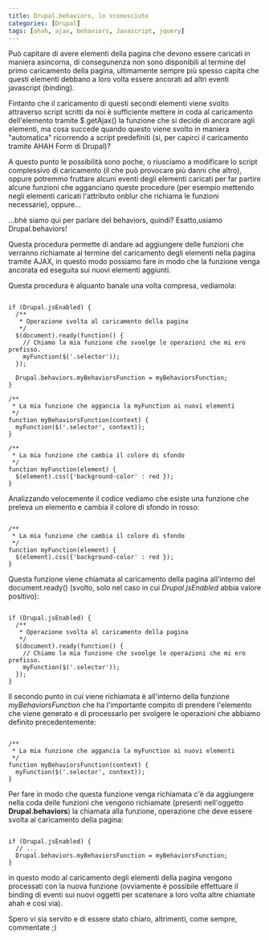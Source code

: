 ```yaml
---
title: Drupal.behaviors, lo sconosciuto
categories: [Drupal]
tags: [ahah, ajax, behaviors, Javascript, jquery]
---
```

Può capitare di avere elementi della pagina che devono essere caricati in maniera asincorna, di consegunenza non sono disponibili al termine del primo caricamento della pagina, ultimamente sempre più spesso capita che questi elementi debbano a loro volta essere ancorati ad altri eventi javascript (binding).

Fintanto che il caricamento di questi secondi elementi viene svolto attraverso script scritti da noi è sufficiente mettere in coda al caricamento dell'elemento tramite $.getAjax() la funzione che si decide di ancorare agli elementi, ma cosa succede quando questo viene svolto in maniera "automatica" ricorrendo a script predefiniti (si, per capirci il caricamento tramite AHAH Form di Drupal)?
<!--break-->
A questo punto le  possibilità sono poche, o riusciamo a modificare lo script complessivo di caricamento (il che può provocare più danni che altro), oppure potremmo fruttare alcuni eventi degli elementi caricati per far partire alcune funzioni che agganciano queste procedure (per esempio mettendo negli elementi caricati l'attributo onblur che richiama le funzioni necessarie), oppure...

...bhè siamo qui per parlare del behaviors, quindi? Esatto,usiamo Drupal.behaviors!

Questa procedura permette di andare ad aggiungere delle funzioni che verranno richiamate al termine del caricamento degli elementi nella pagina tramite AJAX, in questo modo possiamo fare in modo che la funzione venga ancorata ed eseguita sui nuovi elementi aggiunti.

Questa procedura è alquanto banale una volta compresa, vediamola:
~~~language-php

if (Drupal.jsEnabled) {
  /**
   * Operazione svolta al caricamento della pagina
   */
  $(document).ready(function() {
    // Chiamo la mia funzione che svoolge le operazioni che mi ero prefisso.
    myFunction($('.selector'));
  });
  
  Drupal.behaviors.myBehaviorsFunction = myBehaviorsFunction;
}

/**
 * La mia funzione che aggancia la myFunction ai nuovi elementi
 */
function myBehaviorsFunction(context) {
  myFunction($('.selector', context));
}

/**
 * La mia funzione che cambia il colore di sfondo
 */
function myFunction(element) {
  $(element).css({'background-color' : red });
}

~~~


Analizzando velocemente il codice vediamo che esiste una funzione che preleva un elemento e cambia il colore di sfondo in rosso:
~~~language-php

/**
 * La mia funzione che cambia il colore di sfondo
 */
function myFunction(element) {
  $(element).css({'background-color' : red });
}

~~~


Questa funzione viene chiamata al caricamento della pagina all'interno del document.ready() (svolto, solo nel caso in cui _Drupal.jsEnabled_ abbia valore positivo):
~~~language-php

if (Drupal.jsEnabled) {
  /**
   * Operazione svolta al caricamento della pagina
   */
  $(document).ready(function() {
    // Chiamo la mia funzione che svoolge le operazioni che mi ero prefisso.
    myFunction($('.selector'));
  });
}

~~~


Il secondo punto in cui viene richiamata è all'interno della funzione _myBehaviorsFunction_ che ha l'importante compito di prendere l'elemento che viene generato e di processarlo per svolgere le operazioni che abbiamo definito precedentemente:
~~~language-php

/**
 * La mia funzione che aggancia la myFunction ai nuovi elementi
 */
function myBehaviorsFunction(context) {
  myFunction($('.selector', context));
}

~~~


Per fare in modo che questa funzione venga richiamata c'è da aggiungere nella coda delle funzioni che vengono richiamate (presenti nell'oggetto **Drupal.behaviors**) la chiamata alla funzione, operazione che deve essere svolta al caricamento della pagina:
~~~language-php

if (Drupal.jsEnabled) {
  // ...
  Drupal.behaviors.myBehaviorsFunction = myBehaviorsFunction;
}

~~~

in questo modo al caricamento degli elementi della pagina vengono processati con la nuova funzione (ovviamente è possibile effettuare il binding di eventi sui nuovi oggetti per scatenare a loro volta altre chiamate ahah e così via).

Spero vi sia servito e di essere stato chiaro, altrimenti, come sempre, commentate ;)